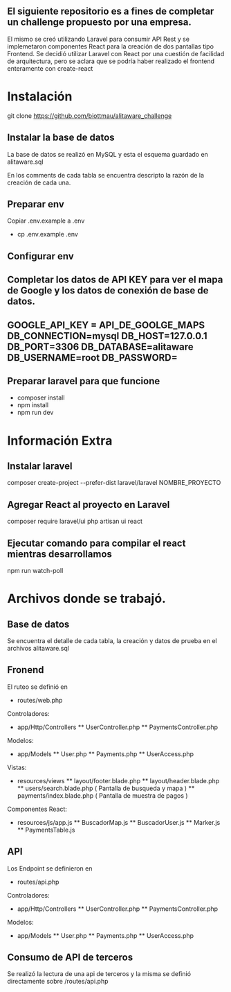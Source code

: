 ## El siguiente repositorio es a fines de completar un challenge propuesto por una empresa.
El mismo se creó utilizando Laravel para consumir API Rest y se implemetaron componentes React para la creación de dos pantallas tipo Frontend.
Se decidió utilizar Laravel con React por una cuestión de facilidad de arquitectura, pero se aclara que se podría haber realizado el frontend enteramente con create-react 

# Instalación

git clone https://github.com/biottmau/alitaware_challenge

## Instalar la base de datos  
La base de datos se realizó en MySQL y esta el esquema guardado en alitaware.sql

En los comments de cada tabla  se encuentra descripto la razón de la creación de cada una.

## Preparar env
Copiar .env.example a .env
* cp .env.example .env

## Configurar env
Completar los datos de API KEY para ver el mapa de Google y los datos de conexión de base de datos.
--
GOOGLE_API_KEY = API_DE_GOOLGE_MAPS
DB_CONNECTION=mysql
DB_HOST=127.0.0.1
DB_PORT=3306
DB_DATABASE=alitaware
DB_USERNAME=root
DB_PASSWORD=
--

## Preparar laravel para que funcione
* composer install 
* npm install
* npm run dev

# Información Extra

## Instalar laravel 
composer create-project --prefer-dist laravel/laravel NOMBRE_PROYECTO
## Agregar React al proyecto en Laravel
composer require laravel/ui
php artisan ui react
## Ejecutar comando para compilar el react mientras desarrollamos
npm run watch-poll


# Archivos donde se trabajó.
## Base de datos
Se encuentra el detalle de cada tabla, la creación y datos de prueba en el archivos alitaware.sql

## Fronend
El ruteo se definió en
 * routes/web.php

Controladores:
* app/Http/Controllers
** UserController.php
** PaymentsController.php

Modelos:
* app/Models
** User.php
** Payments.php
** UserAccess.php

Vistas:
* resources/views
** layout/footer.blade.php
** layout/header.blade.php
** users/search.blade.php ( Pantalla de busqueda y mapa )
** payments/index.blade.php ( Pantalla de muestra de pagos )

Componentes React:
* resources/js/app.js
** BuscadorMap.js
** BuscadorUser.js
** Marker.js
** PaymentsTable.js

## API
Los Endpoint se definieron en
 * routes/api.php

Controladores:
* app/Http/Controllers
** UserController.php
** PaymentsController.php

Modelos:
* app/Models
** User.php
** Payments.php
** UserAccess.php

## Consumo de API de terceros
Se realizó la lectura de una api de terceros y la misma se definió directamente sobre /routes/api.php

